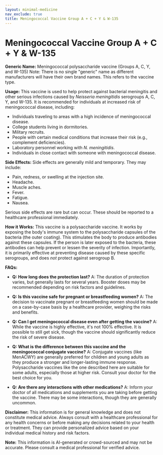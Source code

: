 ```yaml
---
layout: minimal-medicine
nav_exclude: true
title: Meningococcal Vaccine Group A + C + Y & W-135
---
```


# Meningococcal Vaccine Group A + C + Y & W-135

**Generic Name:** Meningococcal polysaccharide vaccine (Groups A, C, Y, and W-135)  Note:  There is no single "generic" name as different manufacturers will have their own brand names.  This refers to the vaccine type.

**Usage:**  This vaccine is used to help protect against bacterial meningitis and other serious infections caused by *Neisseria meningitidis* serogroups A, C, Y, and W-135. It is recommended for individuals at increased risk of meningococcal disease, including:

* Individuals traveling to areas with a high incidence of meningococcal disease.
* College students living in dormitories.
* Military recruits.
* People with certain medical conditions that increase their risk (e.g., complement deficiencies).
* Laboratory personnel working with *N. meningitidis*.
* Individuals in close contact with someone with meningococcal disease.


**Side Effects:**  Side effects are generally mild and temporary.  They may include:

* Pain, redness, or swelling at the injection site.
* Headache.
* Muscle aches.
* Fever.
* Fatigue.
* Nausea.

Serious side effects are rare but can occur.  These should be reported to a healthcare professional immediately.

**How it Works:**  This vaccine is a polysaccharide vaccine. It works by exposing the body's immune system to the polysaccharide capsules of the bacteria (the outer coating). This stimulates the body to produce antibodies against these capsules. If the person is later exposed to the bacteria, these antibodies can help prevent or lessen the severity of infection.  Importantly, it is primarily effective at preventing disease caused by these specific serogroups, and does *not* protect against serogroup B.

**FAQs:**

* **Q: How long does the protection last?**  A: The duration of protection varies, but generally lasts for several years.  Booster doses may be recommended depending on risk factors and guidelines.

* **Q: Is this vaccine safe for pregnant or breastfeeding women?** A:  The decision to vaccinate pregnant or breastfeeding women should be made on a case-by-case basis by a healthcare provider, weighing the risks and benefits.

* **Q: Can I get meningococcal disease even after getting the vaccine?** A: While the vaccine is highly effective, it's not 100% effective.  It is possible to still get sick, though the vaccine should significantly reduce the risk of severe disease.

* **Q: What is the difference between this vaccine and the meningococcal conjugate vaccine?** A:  Conjugate vaccines (like MenACWY) are generally preferred for children and young adults as they produce a stronger and longer-lasting immune response.  Polysaccharide vaccines like the one described here are suitable for some adults, especially those at higher risk.  Consult your doctor for the best choice for you.

* **Q: Are there any interactions with other medications?** A: Inform your doctor of all medications and supplements you are taking before getting the vaccine.  There may be some interactions, though they are generally uncommon.

**Disclaimer:** This information is for general knowledge and does not constitute medical advice.  Always consult with a healthcare professional for any health concerns or before making any decisions related to your health or treatment.  They can provide personalized advice based on your individual medical history and risk factors.


**Note:** This information is AI-generated or crowd-sourced and may not be accurate. Please consult a medical professional for verified advice.